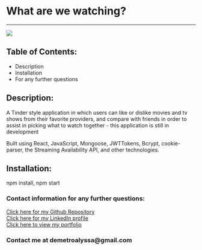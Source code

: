<!DOCTYPE html>
<html lang= "en">
<head>
<meta charset="UTF-8" />
<meta name="viewport" content="width=device-width, initial-scale=1.0">
<h1>What are we watching?</h1>
<hr>
</head>
<body>
<img src="https://i.imgur.com/s3T31Xx.jpg"></img>

<h2>Table of Contents:</h2>
    
<ul>
<li>Description</li>
<li>Installation</li>
<li>For any further questions</li>
</ul>   

<h2>Description:</h2>
<p>A Tinder style application in which users can like or dislike movies and tv shows from their favorite providers, and compare with friends in order to assist in picking what to watch together - this application is still in development</p>

<p>Built using React, JavaScript, Mongoose, JWTTokens, Bcrypt, cookie-parser, the Streaming Availability API, and other technologies.</p>

<h2>Installation:</h2>
<p>npm install, npm start</p>

<h3>Contact information for any further questions:</h3>
     
<a href="https://github.com/leanndemetro/netflix-tinder"> Click here for my Github Repository </a>
<br>
<a href="https://www.linkedin.com/in/alyssa-de-metro-59abba1b0/"> Click here for my LinkedIn profile </a>
<br>
<a href="https://demetroalyssa.herokuapp.com/"> Click here to view my portfolio </a>

<h3>Contact me at demetroalyssa@gmail.com</h3>
</body> 
</html>